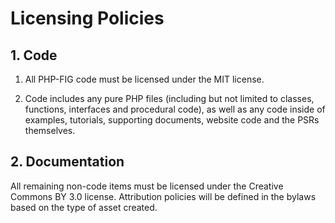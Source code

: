 Licensing Policies
==================

## 1. Code

1. All PHP-FIG code must be licensed under the MIT license.

2. Code includes any pure PHP files (including but not limited to classes,
   functions, interfaces and procedural code), as well as any code inside of
   examples, tutorials, supporting documents, website code and the PSRs themselves.


## 2. Documentation

All remaining non-code items must be licensed under the Creative Commons BY 3.0
license. Attribution policies will be defined in the bylaws based on the type
of asset created.
